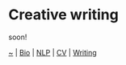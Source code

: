 # Creative writing

soon!

[~](https://smbirnbaum.github.io/work) | [Bio](https://smbirnbaum.github.io/work/bio/) | [NLP](https://smbirnbaum.github.io/work/nlp/) | [CV](https://smbirnbaum.github.io/work/cv/) | [Writing](/writing/README.md)